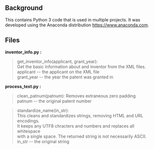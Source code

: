 ## Background
This contains Python 3 code that is used in multiple projects.
It was developed using the Anaconda distribution https://www.anaconda.com.

## Files
**inventor_info.py :**  
>get_inventor_info(applicant, grant_year):  
Get the basic information about and inventor from the XML files.  
applicant -- the applicant on the XML file  
grant_year -- the year the patent was granted in

**process_text.py :**  
>clean_patnum(patnum):
Removes extraneous zero padding  
patnum -- the original patent number

>standardize_name(in_str):  
This cleans and standardizes strings, removing HTML and URL encodings.  
It keeps any UTF8 chracters and numbers and replaces all whitespace  
with a single space.  The returned string is not necessarily ASCII.  
in_str -- the original string  